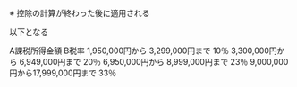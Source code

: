 ※ 控除の計算が終わった後に適用される

以下となる

A課税所得金額	B税率
1,950,000円から 3,299,000円まで	10％
3,300,000円から 6,949,000円まで	20％
6,950,000円から 8,999,000円まで	23％
9,000,000円から17,999,000円まで	33％